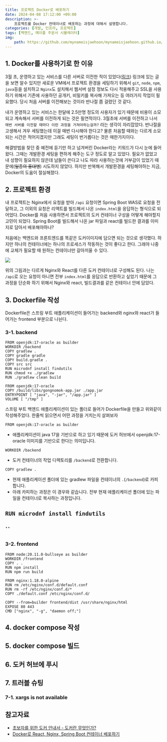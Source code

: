 ```yaml
---
title: 프로젝트 Docker로 배포하기
date: 2024-04-08 17:12:00 +09:00
description: >-
    프로젝트를 Docker 컨테이너로 배포하는 과정에 대해서 설명합니다.
categories: [개발, 인프라, 프로젝트]
tags: [백엔드, 메이플 주문서 시뮬레이터]
img:
    path: https://github.com/mynameisjaehoon/mynameisjaehoon.github.io/assets/76734067/9dd04f22-e5dd-4931-a077-23fb0ee02726
---
```


## 1. Docker를 사용하기로 한 이유

3월 초, 운영하고 있는 서비스를 다른 서버로 이전한 적이 있었다([링크](https://velog.io/@januaryone/%EB%8B%A4%EB%A5%B8-%EC%84%9C%EB%B2%84%EB%A1%9C-%ED%94%84%EB%A1%9C%EC%A0%9D%ED%8A%B8-%EC%9D%B4%EC%A0%84%ED%95%98%EA%B8%B0)) 링크에 있는 글을 보면 알수 있지만 새로운 VM에서 프로젝트 환경을 세팅하기 위해서 `git`, `node`, `npm`, `java`등을 설치하고 `Nginx`도 설치해서 웹서버 설정 정보도 다시 적용해주고 SSL을 사용하기 위해서 기존에 사용하던 공개키, 비밀키를 복사해 가져오는 등 여러가지 작업이 필요했다. 당시 처음 서버를 이전해보는 것이라 반나절 쯤 걸렸던 것 같다.

내가 운영하고 있는 서비스는 한달에 2.5만명 정도의 사용자가 있기 때문에 비용이 소모되고 계속해서 서버를 이전하게 되는 것은 필연적이다. 3월초에 서버를 이전하고 나서 `매번 서버를 이전할 때마다 이런 과정을 거쳐야하는걸까?` 라는 생각이 자리잡았다. 반나절을 고생해서 겨우 세팅했는데 이걸 매번 다시해야 한다고? 물론 처음할 때와는 다르게 소모되는 시간은 적어지겠지만 그래도 세팅이 번거롭다는 것은 매한가지이다.

해결방법을 찾던 중 예전에 듣기만 하고 넘겨버린 Docker라는 키워드가 다시 눈에 들어왔다. 그때는 개발환경 세팅을 편하게 해주는 도구 정도로 알고 있었다. 필요가 없었고 내 성향이 필요하지 않은데 남들이 쓴다고 나도 따라 사용하는것에 거부감이 있었기 때문에(~~일종의 홍대병~~) 시도하지 않았다. 하지만 반복해서 개발환경을 세팅해야하는 지금, Docker의 도움이 절실해졌다.

## 2. 프로젝트 환경
내 프로젝트는 Nginx에서 요청을 받아 `/api` 요청이면 Spring Boot WAS로 요청을 전달하고, 그 이외의 요청은 리액트를 빌드해서 나온 `index.html`을 응답하는 형식으로 되어었다. Docker를 처음 사용하면서 프로젝트의 도커 컨테이너 구성을 어떻게 해야할지 고민이 되었다. Spring Boot를 빌드해서 나온 jar 파일과 react를 빌드한 결과를 이미지로 담아서 배포해야하나?

처음에는 백엔드와 프론트엔드를 똑같은 도커이미지에 담으면 되는 것으로 생각했다. 하지만 하나의 컨테이너에는 하나의 프로세스가 작동하는 것이 좋다고 한다. 그래야 나중에 교체가 필요할 때 원하는 컨테이너만 갈아끼울 수 있다.

![](https://github.com/mynameisjaehoon/mynameisjaehoon.github.io/assets/76734067/4321355d-a195-4661-882b-524992941b40)

위의 그림과는 다르게 Nginx와 React를 다른 도커 컨테이너로 구성해도 된다. 나는 `/api`로 오는 요청이 아니면 전부 `index.html`를 응답으로 반환하고 싶었기 때문에 그 과정을 단순화 하기 위해서 Nginx와 react, 빌드결과를 같은 컨테이너 안에 담았다.

## 3. Dockerfile 작성
Dockerfile은 스프링 부트 애플리케이션이 들어가는 backend와 nginx와 react가 들어가는 frontend 부분으로 나뉜다.

### 3-1. backend
```docker
FROM openjdk:17-oracle as builder
WORKDIR /backend
COPY gradlew .
COPY gradle gradle
COPY build.gradle .
COPY src src
RUN microdnf install findutils
RUN chmod +x ./gradlew
RUN ./gradlew clean build

FROM openjdk:17-oracle
COPY /build/libs/gongnomok-app.jar ./app.jar
ENTRYPOINT [ "java", "-jar", "/app.jar" ]
VOLUME [ "/tmp" ]
```
스프링 부트 백엔드 애플리케이션이 있는 폴더로 들어가 Dockerfile을 만들고 위와같이 작성해주었다. 한줄씩 읽으면서 어떤 과정을 거치는지 살펴보자

`FROM openjdk:17-oracle as builder`
- 애플리케이션이 java 17을 기반으로 하고 있기 때문에 도커 허브에서 openjdk:17-oracle 이미지를 기반으로 한다는 의미입니다.

`WORKDIR /backend`
- 도커 컨테이너의 작업 디렉토리를 `/backend`로 전환합니다.

`COPY gradlew .`
- 현재 애플리케이션 폴더에 있는 gradlew 파일을 컨테이너의 `.`(`/backend`)로 카피합니다.
- 아래 카피하는 과정은 이 경우와 같습니다. 전부 현재 애플리케이션 폴더에 있는 파일을 컨테이너로 복사하는 과정입니다.

`RUN microdnf install findutils`
- 

``
- 

### 3-2. frontend
```docker
FROM node:20.11.0-bullseye as builder
WORKDIR /frontend
COPY . .
RUN npm install
RUN npm run build

FROM nginx:1.18.0-alpine
RUN rm /etc/nginx/conf.d/default.conf
RUN rm -rf /etc/nginx/conf.d/*
COPY ./default.conf /etc/nginx/conf.d/

COPY --from=builder frontend/dist /usr/share/nginx/html
EXPOSE 80 443
CMD ["nginx", "-g", "daemon off;"]
```

## 4. docker compose 작성

## 5. docker compose 빌드

## 6. 도커 허브에 푸시

## 7. 트러블 슈팅

### 7-1. xargs is not available

## 참고자료
- [초보자를 위한 도커 안내서 - 도커란 무엇인가?](https://subicura.com/2017/01/19/docker-guide-for-beginners-1.html)
- [Docker로 React, Nginx, Spring Boot 컨테이너 배포하기](https://oozoowos.tistory.com/entry/Docker%EB%A1%9C-React-Nginx-Spring-Boot-%EC%BB%A8%ED%85%8C%EC%9D%B4%EB%84%88-%EB%B0%B0%ED%8F%AC%ED%95%98%EA%B8%B0)